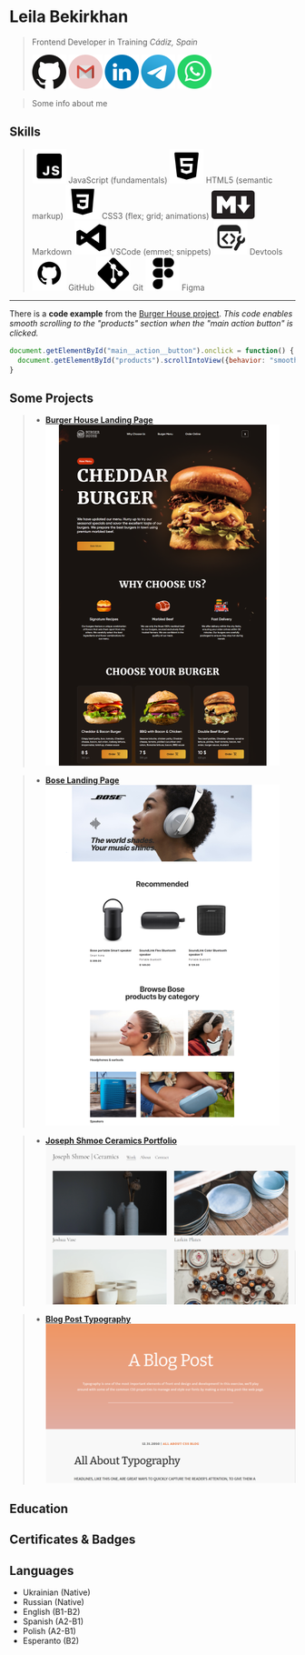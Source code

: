 # Leila Bekirkhan

> Frontend Developer in Training
> *Cádiz, Spain*
>
> [![GitHub account](./src/img/social-icons/github.svg)](https://github.com/leila-bekirkhan/ "Go to GitHub") [![Email address](./src/img/social-icons/gmail.svg)](mailto:bekirkhan@gmail.com "Send an email") [![Linkedin account](./src/img/social-icons/linkedin.svg)](https://www.linkedin.com/in/leila-bekirkhan/ "Go to Linkedin") [![Telegram](./src/img/social-icons/telegram.svg)](https://t.me/l_bekirkhan/ "Send a message on Telegram") [![WhatsApp](./src/img/social-icons/whatsapp.svg)](https://wa.me/1234567890/ "Send a message on WhatsApp")

> Some info about me

## Skills

> ![JavaScript Icon](./src/img/skills-icons/javascript.svg) JavaScript (fundamentals)
> ![HTML Icon](./src/img/skills-icons/html.svg) HTML5 (semantic markup)
> ![CSS Icon](./src/img/skills-icons/css.svg) CSS3 (flex; grid; animations)
> ![Markdown Icon](./src/img/skills-icons/markdown.svg) Markdown
> ![VSCode Icon](./src/img/skills-icons/vscode.svg) VSCode (emmet; snippets)
> ![Devtools Icon](./src/img/skills-icons/devtools.svg) Devtools
> ![GitHub Icon](./src/img/skills-icons/github.svg) GitHub
> ![Git Icon](./src/img/skills-icons/git.svg) Git
> ![Figma Icon](./src/img/skills-icons/figma.svg) Figma

---

There is a **code example** from the [Burger House project](https://leila-bekirkhan-burger-house-landing.netlify.app/). _This code enables smooth scrolling to the "products" section when the "main action button" is clicked._

```javascript
document.getElementById("main__action__button").onclick = function() {
  document.getElementById("products").scrollIntoView({behavior: "smooth"});
}
```

## Some Projects
> * [**Burger House Landing Page**](https://leila-bekirkhan-burger-house-landing.netlify.app/)  
 [![Burger House Landing Page](./src/img/project-preview/burger-house.png)](https://leila-bekirkhan-burger-house-landing.netlify.app/ "Click to open")

> * [**Bose Landing Page**](https://leila-bekirkhan-bose-landing.netlify.app/ "Click to open")  
 [![Bose Landing Page](./src/img/project-preview/bose.png)](https://leila-bekirkhan-bose-landing.netlify.app/ "Click to open") 

> * [**Joseph Shmoe Ceramics Portfolio**](https://leila-bekirkhan.github.io/HTML-CSS-projects/artist-portfolio-ceramics/ "Click to open")  
 [![Joseph Shmoe Ceramics Portfolio](./src/img/project-preview/joseph-shmoe-ceramics.png)](https://leila-bekirkhan.github.io/HTML-CSS-projects/artist-portfolio-ceramics/ "Click to open")

> * [**Blog Post Typography**](https://leila-bekirkhan.github.io//HTML-CSS-projects/blog-post-typography/ "Click to open")  
 [![Blog Post Typography](./src/img/project-preview/blog-post-typography.png)](https://leila-bekirkhan.github.io//HTML-CSS-projects/blog-post-typography/ "Click to open")

## Education

## Certificates & Badges

## Languages

* Ukrainian (Native)
* Russian (Native)
* English (B1-B2)
* Spanish (A2-B1)
* Polish (A2-B1)
* Esperanto (B2)
